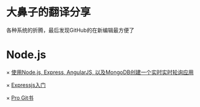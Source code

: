 大鼻子的翻译分享
=================

各种系统的折腾，最后发现GitHub的在新编辑最方便了

# Node.js

× [使用Node.js, Express, AngularJS, 以及MongoDB创建一个实时实时轮询应用](https://github.com/wohugb/learn/wiki/%E4%BD%BF%E7%94%A8Node.js,-Express,-AngularJS,-%E4%BB%A5%E5%8F%8AMongoDB%E5%88%9B%E5%BB%BA%E4%B8%80%E4%B8%AA%E5%AE%9E%E6%97%B6%E5%AE%9E%E6%97%B6%E8%BD%AE%E8%AF%A2%E5%BA%94%E7%94%A8)

× [Expressjs入门](https://github.com/wohugb/learn/wiki/Expressjs%E5%85%A5%E9%97%A8)

× [Pro Git书](http://git-scm.com/book/zh)

